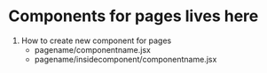 # Components for pages lives here 

1. How to create new component for pages 
    - pagename/componentname.jsx
    - pagename/insidecomponent/componentname.jsx